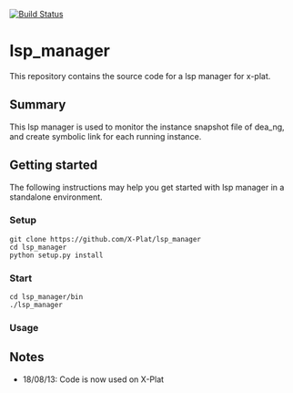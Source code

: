 [![Build Status](https://travis-ci.org/X-Plat/lsp_manager.png)](https://travis-ci.org/X-Plat/lsp_manager)

# lsp_manager

This repository contains the source code for a lsp manager
for x-plat.

## Summary

This lsp manager is used to monitor the instance snapshot file
of dea_ng, and create symbolic link for each running instance.


## Getting started

The following instructions may help you get started with lsp
manager in a standalone environment.

### Setup

```
git clone https://github.com/X-Plat/lsp_manager
cd lsp_manager
python setup.py install
```

### Start

```
cd lsp_manager/bin
./lsp_manager
```

### Usage

## Notes

* 18/08/13: Code is now used on X-Plat
